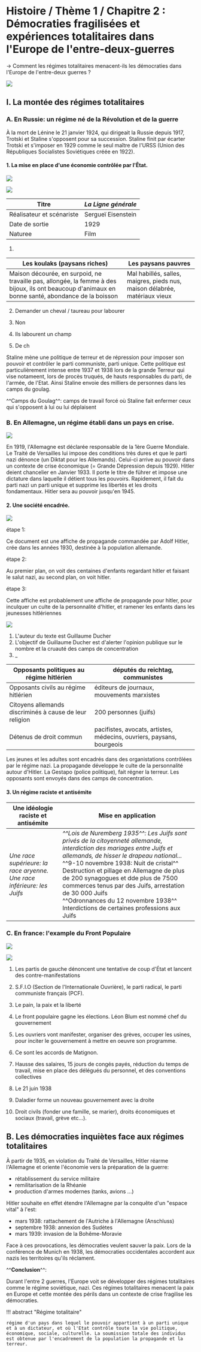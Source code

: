 # Histoire / Thème 1 / Chapitre 2 : Démocraties fragilisées et expériences totalitaires dans l'Europe de l'entre-deux-guerres

→ Comment les régimes totalitaires menacent-ils les démocraties dans l'Europe de l'entre-deux guerres ?

![](../../../assets/scans/2024-novm-13-1.png)

## I. La montée des régimes totalitaires
### A. En Russie: un régime né de la Révolution et de la guerre

À la mort de Lénine le 21 janvier 1924, qui dirigeait la Russie depuis 1917, Trotski et Staline s'opposent pour sa succession. Staline finit par écarter Trotski et s'imposer en 1929 comme le seul maître de l'URSS (Union des Républiques Socialistes Soviétiques créée en 1922).

#### 1. La mise en place d'une économie contrôlée par l'Êtat.

![](../../../assets/scans/2024-novm-13-2.png)

![](../../../assets/scans/2024-novm-13-3.png)

| Titre                     | *La Ligne générale* |
|---------------------------|---------------------|
| Réalisateur et scénariste | Sergueï Eisenstein  |
| Date de sortie            | 1929                |
| Naturee                   | Film                |

1.
| Les koulaks (paysans riches)                                                                                                                       | Les paysans pauvres                                                        |
|----------------------------------------------------------------------------------------------------------------------------------------------------|----------------------------------------------------------------------------|
| Maison décourée, en surpoid, ne travaille pas, allongée, la femme à des bijoux, ils ont beaucoup d'animaux en bonne santé, abondance de la boisson | Mal habillés, salles, maigres, pieds nus, maison délabrée, matériaux vieux |

2. Demander un cheval / taureau pour labourer
3. Non

4. Ils labourent un champ
5. De ch

Staline mène une politique de terreur et de répression pour imposer son pouvoir et contrôler le parti communiste, parti unique. Cette politique est particulièrement intense entre 1937 et 1938 lors de la grande Terreur qui vise notameent, lors de procès truqués, de hauts responsables du parti, de l'armée, de l'Etat. Ainsi Staline envoie des milliers de personnes dans les camps du goulag.

^^Camps du Goulag^^: camps de travail forcé où Staline fait enfermer ceux qui s'opposent à lui ou lui déplaisent

### B. En Allemagne, un régime établi dans un pays en crise.

![](../../../assets/scans/2024-novm-20-1.png)

En 1919, l'Allemagne est déclarée responsable de la 1ère Guerre Mondiale. Le Traité de Versailles lui impose des conditions très dures et que le parti nazi dénonce (un Diktat pour les Allemands). Celui-ci arrive au pouvoir dans un contexte de crise économique (= Grande Dépression depuis 1929). Hitler deient chancelier en Janvier 1933. Il porte le titre de führer et impose une dictature dans laquelle il détient tous les pouvoirs. Rapidement, il fait du parti nazi un parti unique et supprime les libertés  et les droits fondamentaux. Hitler sera au pouvoir jusqu'en 1945.

#### 2. Une société encadrée.

![](../../../assets/scans/2024-novm-20-2.png)

étape 1:

Ce document est une affiche de propagande commandée par Adolf Hitler, crée dans les années 1930, destinée à la population allemande.

étape 2: 

Au premier plan, on voit des centaines d'enfants regardant hitler et faisant le salut nazi, au second plan, on voit hitler.

étape 3:

Cette affiche est probablement une affiche de propagande pour hitler, pour inculquer un culte de la personnalité d'hitler, et ramener les enfants dans les jeunesses hitlériennes

![](../../../assets/scans/2024-novm-21-1.png)

1. L'auteur du texte est Guillaume Ducher
2. L'objectif de Guillaume Ducher est d'alerter l'opinion publique sur le nombre et la cruauté des camps de concentration
3. _


| Opposants politiques au régime hitlérien                | députés du reichtag, communistes                                      |
|---------------------------------------------------------|-----------------------------------------------------------------------|
| Opposants civils au régime hitlérien                    | éditeurs de journaux, mouvements marxistes                            |
| Citoyens allemands discriminés à cause de leur religion | 200 personnes (juifs)                                                 |
| Détenus de droit commun                                 | pacifistes, avocats, artistes, médecins, ouvriers, paysans, bourgeois |

Les jeunes et les adultes sont encadrés dans des organistations contrôlées par le régime nazi. La propagande développe le culte de la personnalité autour d'Hitler.
La Gestapo (police politique), fait régner la terreur. Les opposants sont envoyés dans des camps de concentration.

#### 3. Un régime raciste et antisémite

| Une idéologie raciste et antisémite                                             | Mise en application                                                                                                                                                                                                                                                                                                                                                                                                                                                     |
|---------------------------------------------------------------------------------|-------------------------------------------------------------------------------------------------------------------------------------------------------------------------------------------------------------------------------------------------------------------------------------------------------------------------------------------------------------------------------------------------------------------------------------------------------------------------|
| _Une race supérieure: la race aryenne._ <br/> _Une race inférieure: les Juifs_  | _^^Lois de Nuremberg 1935^^: Les Juifs sont privés de la citoyenneté allemande, interdiction des mariages entre Juifs et allemands, de hisser le drapeau national..._ <br />^^9-10 novembre 1938: Nuit de cristal^^<br /> Destruction et pillage en Allemagne de plus de 200 synagogues et dde plus de 7500 commerces tenus par des Juifs, arrestation de 30 000 Juifs<br />^^Odronnances du 12 novembre 1938^^ <br /> Interdictions de certaines professions aux Juifs |

### C. En france: l'example du Front Populaire

![](../../../assets/scans/2024-novm-21-2.png)

![](../../../assets/scans/2024-novm-21-3.png)

1. Les partis de gauche dénoncent une tentative de coup d'État et lancent des contre-manifestations
2. S.F.I.O (Section de l'Internationale Ouvrière), le parti radical, le parti communiste français (PCF).
3. Le pain, la paix et la liberté
4. Le front populaire gagne les élections. Léon Blum est nommé chef du gouvernement
5. Les ouvriers vont manifester, organiser des grèves, occuper les usines, pour inciter le gouvernement à mettre en oeuvre son programme.
6. Ce sont les accords de Matignon.
7. Hausse des salaires, 15 jours de congés payés, réduction du temps de travail, mise en place des délégués du personnel, et des conventions collectives
8. Le 21 juin 1938
9. Daladier forme un nouveau gouvernement avec la droite


5. Droit civils (fonder une famille, se marier), droits économiques et sociaux (travail, grève etc...).


## B. Les démocraties inquiètes face aux régimes totalitaires


À partir de 1935, en violation du Traité de Versailles, Hitler réarme l'Allemagne et oriente l'économie vers la préparation de la guerre:

- rétablissement du service militaire
- remilitarisation de la Rhéanie
- production d'armes modernes  (tanks, avions ...)

Hitler souhaite en effet étendre l'Allemagne par la conquête d'un "espace vital" à l'est:

- mars 1938: rattachement de l'Autriche à l'Allemagne (Anschluss)
- septembre 1938: annexion des Sudètes
- mars 1939: invasion de la Bohême-Moravie

Face à ces provocations, les démocraties veulent sauver la paix. Lors de la conférence de Munich en 1938, les démocraties occidentales accordent aux nazis les territoires qu'ils réclament.

^^**Conclusion**^^: 

Durant l'entre 2 guerres, l'Europe voit se développer des régimes totalitaires comme le régime soviétique, nazi. Ces régimes totalitaires menacent la paix en Europe et cette montée des périls dans un contexte de crise fragilise les démocraties.

!!! abstract "Régime totalitaire"

    régime d'un pays dans lequel le pouvoir appartient à un parti unique et à un dictateur, et où l'Etat contrôle toute la vie politique, économique, sociale, culturelle. La soumission totale des individus est obtenue par l'encadrement de la population la propagande et la terreur.

